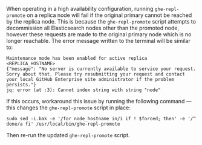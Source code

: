 When operating in a high availability configuration, running `ghe-repl-promote` on a replica node will fail if the original primary cannot be reached by the replica node. This is because the `ghe-repl-promote` script attempts to decommission all Elasticsearch nodes other than the promoted node, however these requests are made to the original primary node which is no longer reachable. The error message written to the terminal will be similar to:

```shell
Maintenance mode has been enabled for active replica <REPLICA_HOSTNAME>
{"message": "No server is currently available to service your request. Sorry about that. Please try resubmitting your request and contact your local GitHub Enterprise site administrator if the problem persists."}
jq: error (at :3): Cannot index string with string "node"
```

If this occurs, workaround this issue by running the following command — this changes the `ghe-repl-promote` script in place:

```shell
sudo sed -i.bak -e '/for node_hostname in/i if ! $forced; then' -e '/^  done/a fi' /usr/local/bin/ghe-repl-promote
```

Then re-run the updated `ghe-repl-promote` script.
